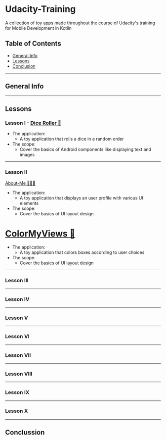 # Udacity-Training
A collection of toy apps made throughout the course of Udacity's training for Mobile Development in Kotlin

## Table of Contents
* [General Info](#general-info)
* [Lessons](#lessons)
* [Conclusion](#conclussion)

---
## General Info


---
## Lessons

### Lesson I - [Dice Roller 🎲](https://github.com/AndreiZavo/Dice-Roller)
* The application:
    * A toy application that rolls a dice in a random order
* The scope:
    * Cover the basics of Android components like displaying text and images

---
### Lesson II  

[About-Me 🙎🏼‍♂️](https://github.com/AndreiZavo/About-Me)
* The application:
    * A toy application that displays an user profile with various UI elements
* The scope:
    * Cover the basics of UI layout design

# [ColorMyViews 🎨](https://github.com/AndreiZavo/ColorMyViews)
* The application:
    * A toy application that colors boxes according to user choices
* The scope:
    * Cover the basics of UI layout design

---
### Lesson III


---
### Lesson IV


---
### Lesson V


---
### Lesson VI


---
### Lesson VII


---
### Lesson VIII


---
### Lesson IX


---
### Lesson X

---
## Conclussion
